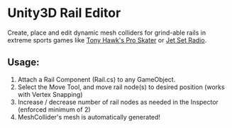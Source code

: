 # Unity3D Rail Editor

Create, place and edit dynamic mesh colliders for grind-able rails in extreme sports games like [Tony Hawk's Pro Skater](https://en.wikipedia.org/wiki/Tony_Hawk%27s_Pro_Skater) or [Jet Set Radio](https://en.wikipedia.org/wiki/Jet_Set_Radio).

## Usage:

1. Attach a Rail Component (Rail.cs) to any GameObject.
2. Select the Move Tool, and move rail node(s) to desired position (works with Vertex Snapping)
3. Increase / decrease number of rail nodes as needed in the Inspector (enforced minimum of 2)
4. MeshCollider's mesh is automatically generated!
